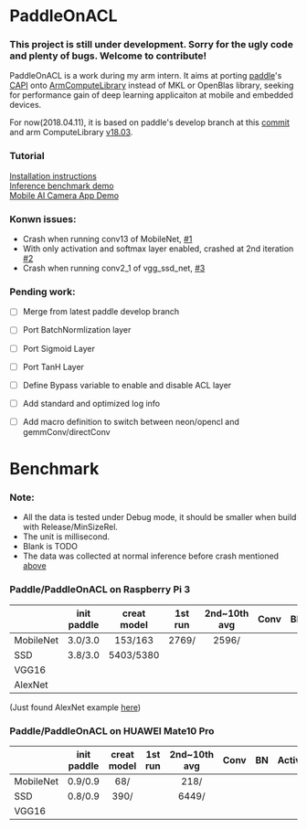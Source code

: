 # PaddleOnACL

### This project is still under development. Sorry for the ugly code and plenty of bugs. Welcome to contribute! 

PaddleOnACL is a work during my arm intern. It aims at porting [paddle](https://github.com/PaddlePaddle/Paddle)'s [CAPI](http://www.paddlepaddle.org/docs/develop/documentation/zh/howto/capi/workflow_of_capi_cn.html) onto [ArmComputeLibrary](https://github.com/ARM-software/ComputeLibrary) instead of MKL or OpenBlas library, seeking for performance gain of deep learning applicaiton at mobile and embedded devices.

For now(2018.04.11), it is based on paddle's develop branch at this [commit](https://github.com/zhaofenqiang/PaddleOnACL/commit/128adf53cb4517f2a4f123044c1ffffd6a3fa74d) and arm ComputeLibrary [v18.03](https://github.com/ARM-software/ComputeLibrary/tree/v18.03).

### Tutorial
[Installation instructions](https://github.com/zhaofenqiang/PaddleOnACL/blob/develop/Installation.md)  
[Inference benchmark demo](https://github.com/zhaofenqiang/Mobile/tree/develop/benchmark/tool/C)  
[Mobile AI Camera App Demo](https://github.com/zhaofenqiang/Mobile/tree/develop/Demo/Android/AICamera)

### Konwn issues:
- Crash when running conv13 of MobileNet, [#1](https://github.com/zhaofenqiang/PaddleOnACL/issues/1)
- With only activation and softmax layer enabled, crashed at 2nd iteration [#2](https://github.com/zhaofenqiang/PaddleOnACL/issues/2)
- Crash when running conv2_1 of vgg_ssd_net, [#3](https://github.com/zhaofenqiang/PaddleOnACL/issues/3)


### Pending work:
- [ ] Merge from latest paddle develop branch 
- [ ] Port BatchNormlization layer  
- [ ] Port Sigmoid Layer
- [ ] Port TanH Layer
- [ ] Define Bypass variable to enable and disable ACL layer
- [ ] Add standard and optimized log info
- [ ] Add macro definition to switch between neon/opencl and gemmConv/directConv


Benchmark
===============
### Note:
- All the data is tested under Debug mode, it should be smaller when build with Release/MinSizeRel.   
- The unit is millisecond.
- Blank is TODO
- The data was collected at normal inference before crash mentioned [above](https://github.com/zhaofenqiang/PaddleOnACL#konwn-issues)

### Paddle/PaddleOnACL on Raspberry Pi 3 

|   |init	paddle|creat model |1st run 	|2nd~10th avg | Conv |BN |Activation |FC|
| - | :-: | :-: | :-: | :-: |  :-: | :-: | :-: | :-: |
| MobileNet | 3.0/3.0 | 153/163  |   2769/   |  2596/
|SSD      | 3.8/3.0    | 5403/5380 |
| VGG16  |
|AlexNet |
   
(Just found AlexNet example [here](https://github.com/jczaja/test-paddle-c-api))

### Paddle/PaddleOnACL on HUAWEI Mate10 Pro

|   | init	paddle|creat model |1st run | 2nd~10th avg | Conv |  BN | Activation | FC |
| - | :-: | :-: | :-: | :-: |  :-: | :-: | :-: | :-: |
| MobileNet| 0.9/0.9 | 68/ |  | 218/  |   | 
|SSD | 0.8/0.9 | 390/ |  | 6449/
| VGG16|  

